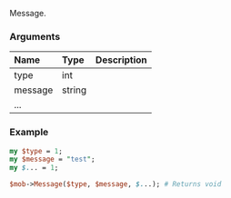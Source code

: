 Message.
### Arguments
**Name**|**Type**|**Description**
:---|:---|:---
type|int|
message|string|
...||

### Example

```perl
my $type = 1;
my $message = "test";
my $... = 1;

$mob->Message($type, $message, $...); # Returns void
```
